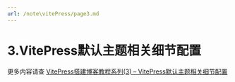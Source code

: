 ```yaml
---
url: /note\vitePress/page3.md
---
```

# 3.VitePress默认主题相关细节配置

更多内容请查
[VitePress搭建博客教程系列(3) – VitePress默认主题相关细节配置](http://www.qianduan8.com/2030.html)
